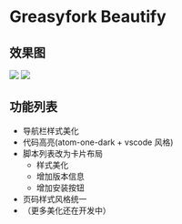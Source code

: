 # Greasyfork Beautify

## 效果图

![](https://github.com/kiccer/TampermonkeyScripts/blob/master/static/img/greasyfork_beautify_renderings.png?raw=true)
![](https://github.com/kiccer/TampermonkeyScripts/blob/master/static/img/greasyfork_beautify_renderings2.png?raw=true)

## 功能列表

* 导航栏样式美化
* 代码高亮(atom-one-dark + vscode 风格)
* 脚本列表改为卡片布局
    - 样式美化
    - 增加版本信息
    - 增加安装按钮
* 页码样式风格统一
* （更多美化还在开发中）
